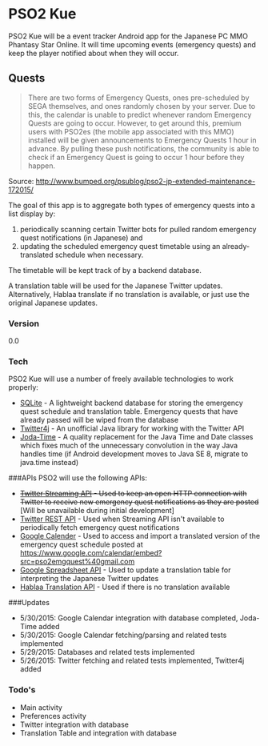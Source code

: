 # PSO2 Kue
PSO2 Kue will be a event tracker Android app for the Japanese PC MMO Phantasy Star Online. It will time upcoming events (emergency quests) and keep the player notified about when they will occur.

##  Quests
> There are two forms of Emergency Quests, ones pre-scheduled by SEGA themselves, and ones randomly chosen by your server. Due to this, the calendar is unable to predict whenever random Emergency Quests are going to occur. However, to get around this, premium users with PSO2es (the mobile app associated with this MMO) installed  will be given announcements to Emergency Quests 1 hour in advance. By pulling these push notifications, the community is able to check if an Emergency Quest is going to occur 1 hour before they happen.

Source: http://www.bumped.org/psublog/pso2-jp-extended-maintenance-172015/

The goal of this app is to aggregate both types of emergency quests into a list display by:

1. periodically scanning certain Twitter bots for pulled random emergency quest notifications (in Japanese) and
2. updating the scheduled emergency quest timetable using an already-translated schedule when necessary.

The timetable will be kept track of by a backend database.  

A translation table will be used for the Japanese Twitter updates. Alternatively, Hablaa translate if no translation is available, or just use the original Japanese updates.  

### Version
0.0

### Tech
PSO2 Kue will use a number of freely available technologies to work properly:
- [SQLite] - A lightweight backend database for storing the emergency quest schedule and translation table. Emergency quests that have already passed will be wiped from the database
- [Twitter4j] - An unofficial Java library for working with the Twitter API
- [Joda-Time] - A quality replacement for the Java Time and Date classes which fixes much of the unnecessary convolution in the way Java handles time (if Android development moves to Java SE 8, migrate to java.time instead)

###APIs
PSO2 will use the following APIs:
- ~~[Twitter Streaming API] - Used to keep an open HTTP connection with Twitter to receive new emergency quest notifications as they are posted~~ [Will be unavailable during initial development]
- [Twitter REST API] - Used when Streaming API isn't available to periodically fetch emergency quest notifications
- [Google Calender] - Used to access and import a translated version of the emergency quest schedule posted at https://www.google.com/calendar/embed?src=pso2emgquest%40gmail.com
- [Google Spreadsheet API] - Used to update a translation table for interpreting the Japanese Twitter updates
- [Hablaa Translation API] - Used if there is no translation available

###Updates
- 5/30/2015: Google Calendar integration with database completed, Joda-Time added
- 5/30/2015: Google Calendar fetching/parsing and related tests implemented
- 5/29/2015: Databases and related tests implemented
- 5/26/2015: Twitter fetching and related tests implemented, Twitter4j added

### Todo's
- Main activity
- Preferences activity
- Twitter integration with database
- Translation Table and integration with database

[SQLite]: https://www.sqlite.org/
[Twitter Streaming API]: https://dev.twitter.com/overview/documentation
[Twitter REST API]: https://dev.twitter.com/rest/public
[Google Calender]: https://developers.google.com/google-apps/calendar/
[Google Spreadsheet API]: https://developers.google.com/google-apps/spreadsheets/
[Hablaa Translation API]: http://hablaa.com/api/
[Twitter4j]: http://twitter4j.org/en/index.html
[Joda-Time]: http://www.joda.org/joda-time/
